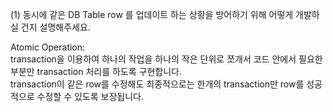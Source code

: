 (1) 동시에 같은 DB Table row 를 업데이트 하는 상황을 방어하기 위해 어떻게 개발하실 건지 설명해주세요.

Atomic Operation: \
transaction을 이용하여 하나의 작업을 하나의 작은 단위로 쪼개서 코드 안에서 필요한 부분만 transaction 처리를 하도록 구현합니다. \
transaction이 같은 row를 수정해도 최종적으로는 한개의 transaction만 row를 성공적으로 수정할 수 있도록 보장됩니다.
